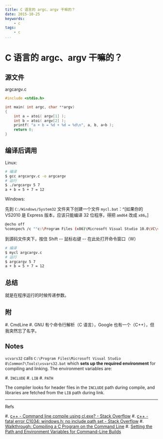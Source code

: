 ```yaml
---
title: C 语言的 argc、argv 干嘛的？
date: 2015-10-25
keywords:
    - c
tags:
    - c
...
```


C 语言的 argc、argv 干嘛的？
===========================

源文件
------

argcargv.c

```c
#include <stdio.h>

int main( int argc, char **argv)
{
    int a = atoi( argv[1] );
    int b = atoi( argv[2] );
    printf( "a + b = %d + %d = %d\n", a, b, a+b );
    return 0;
}
```

编译后调用
----------

Linux:

```bash
# 编译
$ gcc argcargv.c -o argcargv
# 运行
$ ./argcargv 5 7
a + b = 5 + 7 = 12
```

Windows:

先到 `C:/Windows/System32` 文件夹下创建一个文件 `mycl.bat`：^[如果你的 VS2010 是 Express 版本，应该只能编译 32 位程序，得把 `amd64` 改成 `x86`。]
```bash
@echo off
%comspec% /c ""c:\Program Files (x86)\Microsoft Visual Studio 10.0\VC\vcvarsall.bat" amd64 && cl.exe %*"
```

到源码文件夹下，按住 Shift -- 鼠标右键 -- 在此处打开命令窗口（W）

```bash
# 编译
$ mycl argcargv.c
# 运行
$ argcargv 5 7
a + b = 5 + 7 = 12
```

总结
----

就是在程序运行的时候传递参数。

附
---

#. CmdLine
#. GNU 有个命令行解析（C 语言），Google 也有一个（C++），但我突然忘了名字。

Notes
-----

`vcvars32` calls `C:\Program Files\Microsoft Visual Studio 8\Common7\Tools\vsvars32.bat`
which **sets up the required environment** for compiling and linking.  The
environment variables are:

#. `INCLUDE`
#. `LIB`
#. `PATH`

The compiler looks for header files in the `INCLUDE` path during compile, and
libraries are fetched from the `LIB` path during link.

---

Refs

#. [c++ - Command line compile using cl.exe? - Stack Overflow](http://stackoverflow.com/questions/7865432/command-line-compile-using-cl-exe)
#. [c++ - fatal error C1034: windows.h: no include path set - Stack Overflow](http://stackoverflow.com/questions/931652/fatal-error-c1034-windows-h-no-include-path-set)
#. [Walkthrough: Compiling a C Program on the Command Line](https://msdn.microsoft.com/en-us/library/bb384838.aspx)
#. [Setting the Path and Environment Variables for Command-Line Builds](https://msdn.microsoft.com/en-us/library/f2ccy3wt.aspx)

